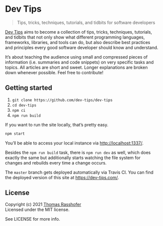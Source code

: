 # Dev Tips

> Tips, tricks, techniques, tutorials, and tidbits for software developers

[Dev Tips](https://dev-tips.com/) aims to become a collection of tips, tricks, techniques, tutorials, and tidbits that not only show what different programming languages, frameworks, libraries, and tools can do, but also describe best practices and principles every good software developer should know and understand.

It’s about teaching the audience using small and compressed pieces of information (i.e. summaries and code snippets) on very specific tasks and topics. All articles are short and sweet. Longer explanations are broken down whenever possible. Feel free to contribute!

## Getting started

1. `git clone https://github.com/dev-tips/dev-tips`
2. `cd dev-tips`
3. `npm ci`
4. `npm run build`

If you want to run the site locally, that’s pretty easy.

```sh
npm start
```

You’ll be able to access your local instance via <http://localhost:1337/>.

Besides the `npm run build` task, there is `npm run dev` as well, which does exactly the same but additionally starts watching the file system for changes and rebuilds every time a change occurs.

The `master` branch gets deployed automatically via Travis CI. You can find the deployed version of this site at <https://dev-tips.com/>.

## License

Copyright (c) 2021 [Thomas Rasshofer](https://thomasrasshofer.com/)  
Licensed under the MIT license.

See LICENSE for more info.
